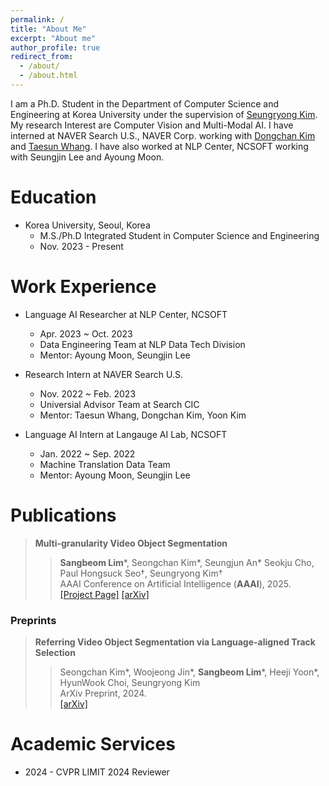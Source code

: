 ```yaml
---
permalink: /
title: "About Me"
excerpt: "About me"
author_profile: true
redirect_from: 
  - /about/
  - /about.html
---
```


I am a Ph.D. Student in the Department of Computer Science and Engineering at Korea University under the supervision of [Seungryong Kim](https://cvlab.kaist.ac.kr/members/faculty). My research Interest are Computer Vision and Multi-Modal AI. I
have interned at NAVER Search U.S., NAVER Corp. working with [Dongchan Kim](https://dongchankim.io/) and [Taesun Whang](https://taesunwhang.github.io/).  I have also worked at NLP Center, NCSOFT working with Seungjin Lee and Ayoung Moon.

Education
======
* Korea University, Seoul, Korea
  * M.S./Ph.D Integrated Student in Computer Science and Engineering
  * Nov. 2023 - Present
<!-- * B.S in Deparment of Sotware Application, Kangnam University, 2023 -->
<!-- * B.S. in GitHub, GitHub University, 2012 --> 

Work Experience
======
* Language AI Researcher at NLP Center, NCSOFT
  * Apr. 2023 ~ Oct. 2023
  * Data Engineering Team at NLP Data Tech Division
  * Mentor: Ayoung Moon, Seungjin Lee

* Research Intern at NAVER Search U.S.
  * Nov. 2022 ~ Feb. 2023
  * Universial Advisor Team at Search CIC
  * Mentor: Taesun Whang, Dongchan Kim, Yoon Kim
 
* Language AI Intern at Langauge AI Lab, NCSOFT
  * Jan. 2022 ~ Sep. 2022
  * Machine Translation Data Team
  * Mentor: Ayoung Moon, Seungjin Lee
 
Publications
=====
> <i style='font-style: normal;'>**Multi-granularity Video Object Segmentation**<br></i>
>> <i style='font-style: normal;'>**Sangbeom Lim**\*, Seongchan Kim\*, Seungjun An\*  Seokju Cho, Paul Hongsuck Seo†, Seungryong Kim†<br></i>
>> <i style='font-style: normal;'>AAAI Conference on Artificial Intelligence (**AAAI**), 2025.<br></i>
>> <i style='font-style: normal;'><a href="https://cvlab-kaist.github.io/MUG-VOS/">[Project Page]</a> <a href="https://arxiv.org/abs/2412.01471">[arXiv]</a> 

### Preprints

> <i style='font-style: normal;'>**Referring Video Object Segmentation via Language-aligned Track Selection**<br></i>
>> <i style='font-style: normal;'>Seongchan Kim\*, Woojeong Jin\*, **Sangbeom Lim**\*, Heeji Yoon\*, HyunWook Choi, Seungryong Kim<br></i>
>> <i style='font-style: normal;'>ArXiv Preprint, 2024.<br></i>
>> <i style='font-style: normal;'><a href="https://arxiv.org/pdf/2412.01136">[arXiv]</a> 

Academic Services
======
* 2024 - CVPR LIMIT 2024 Reviewer

<!--
For more info
------
More info about ME can be found in my [Full CV](https://sangbeomlim.github.io/cv)
-->
